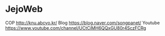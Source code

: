 # JejoWeb


COP http://knu.abcyo.kr/
Blog https://blog.naver.com/songpanet/
Youtube https://www.youtube.com/channel/UCtCiMH6QQxGU80r4SczFCRg
